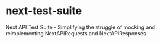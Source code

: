 # next-test-suite

Next API Test Suite - Simplifying the struggle of mocking and reimplementing NextAPIRequests and NextAPIResponses
